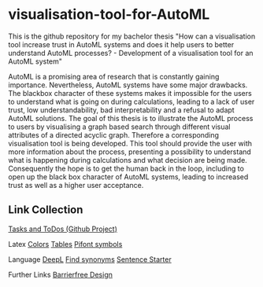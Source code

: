# visualisation-tool-for-AutoML
This is the github repository for my bachelor thesis "How can a visualisation tool increase trust in AutoML systems and does it help users to better understand AutoML processes? - Development of a visualisation tool for an AutoML system"

AutoML is a promising area of research that is constantly gaining importance. Nevertheless, AutoML systems have some major drawbacks. The blackbox character of these systems makes it impossible for the users to understand what is going on during calculations, leading to a lack of user trust, low understandability, bad interpretability and a refusal to adapt AutoML solutions. The goal of this thesis is to illustrate the AutoML process to users by visualising a graph based search through different visual attributes of a directed acyclic graph. Therefore a corresponding visualisation tool is being developed. This tool should provide the user with more information about the process, presenting a possibility to understand what is happening during calculations and what decision are being made. Consequently the hope is to get the human back in the loop, including to open up the black box character of AutoML systems, leading to increased trust as well as a higher user acceptance.

## Link Collection

[Tasks and ToDos (Github Project)](https://github.com/users/LauraBengs/projects/1/views/1)

Latex
[Colors](https://www.overleaf.com/learn/latex/Using_colors_in_LaTeX)
[Tables](https://www.overleaf.com/learn/latex/Tables)
[Pifont symbols](https://tex.stackexchange.com/questions/133264/circled-footnote-symbols-with-pifont-showing-arrows-instead-of-circled-numbers)

Language
[DeepL](https://tex.stackexchange.com/questions/133264/circled-footnote-symbols-with-pifont-showing-arrows-instead-of-circled-numbers)
[Find synonyms](https://www.thesaurus.com/browse/furthermore)
[Sentence Starter](https://www.grammarly.com/blog/sentence-starters/)

Further Links
[Barrierfree Design](https://barrierefreies.design/barrierefreiheit-interaktiv-testen/farbenfehlsichtigkeit-simulieren)
